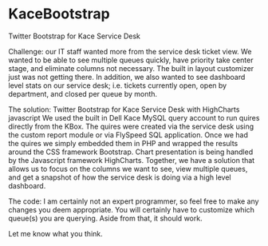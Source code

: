 KaceBootstrap
=============

Twitter Bootstrap for Kace Service Desk

Challenge: our IT staff wanted more from the service desk ticket view.  We wanted to be able to see multiple queues quickly, have priority take center stage, and eliminate columns not necessary.   The built in layout customizer just was not getting there.  In addition, we also wanted to see dashboard level stats on our service desk; i.e. tickets currently open, open by department, and closed per queue by month.   

The solution: Twitter Bootstrap for Kace Service Desk with HighCharts javascript
We used the built in Dell Kace MySQL query account to run quires directly from the KBox.  The quires were created via the service desk using the custom report module or via FlySpeed SQL application.  Once we had the quires we simply embedded them in PHP and wrapped the results around the CSS framework Bootstrap. Chart presentation is being handled by the Javascript framework HighCharts.  Together, we have a solution that allows us to focus on the columns we want to see, view multiple queues, and get a snapshot of how the service desk is doing via a high level dashboard.  

The code: I am certainly not an expert programmer, so feel free to make any changes you deem appropriate.  You will certainly have to customize which queue(s) you are querying.  Aside from that, it should work.  

Let me know what you think.  
